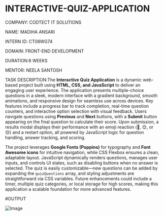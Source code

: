 # INTERACTIVE-QUIZ-APPLICATION

COMPANY: CODTECT IT SOLUTIONS

NAME: MADIHA ANSARI 

INTERN ID: CT08WG74

DOMAIN: FRONT-END DEVELOPMENT

DURATION:8 WEEKS

MENTOR: NEELA SANTOSH

TASK DESCRIPTION:The **Interactive Quiz Application** is a dynamic web-based project built using **HTML, CSS, and JavaScript** to deliver an engaging user experience. The application presents multiple-choice questions in a sleek, modern interface with a gradient background, smooth animations, and responsive design for seamless use across devices. Key features include a progress bar to track completion, real-time question counters, and interactive option selection with visual feedback. Users navigate questions using **Previous** and **Next** buttons, with a **Submit** button appearing on the final question to calculate their score. Upon submission, a results modal displays their performance with an emoji reaction (🎉, 😊, or 😢) and a restart option, all powered by JavaScript logic for question handling, answer tracking, and scoring.  

The project leverages **Google Fonts (Poppins)** for typography and **Font Awesome icons** for intuitive navigation, while CSS Flexbox ensures a clean, adaptable layout. JavaScript dynamically renders questions, manages user inputs, and controls UI states, such as disabling buttons when no answer is selected. The quiz is easily customizable—new questions can be added by expanding the `quizQuestions` array, and styling adjustments are straightforward via CSS variables. Future enhancements could include a timer, multiple quiz categories, or local storage for high scores, making this application a scalable foundation for more advanced features.  

#OUTPUT

![Image](https://github.com/user-attachments/assets/fd773dc8-7fca-4853-8dab-b7d5a8ac96a7)
